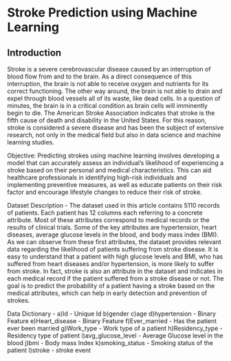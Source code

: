 # Stroke Prediction using Machine Learning

## Introduction

Stroke is a severe cerebrovascular disease caused by an interruption of blood flow from and to
the brain. As a direct consequence of this interruption, the brain is not able to receive oxygen
and nutrients for its correct functioning. The other way around, the brain is not able to drain and
expel through blood vessels all of its waste, like dead cells. In a question of minutes, the brain is
in a critical condition as brain cells will imminently begin to die.
The American Stroke Association indicates that stroke is the fifth cause of death and disability in
the United States. For this reason, stroke is considered a severe disease and has been the
subject of extensive research, not only in the medical field but also in data science and machine
learning studies.

Objective: Predicting strokes using machine learning involves developing a model that can accurately assess
an individual’s likelihood of experiencing a stroke based on their personal and medical characteristics. This
can aid healthcare professionals in identifying high-risk individuals and implementing preventive measures,
as well as educate patients on their risk factor and encourage lifestyle changes to reduce their risk of stroke.


Dataset Description -
The dataset used in this article contains 5110 records of patients. Each patient has 12 columns
each referring to a concrete attribute. Most of these attributes correspond to medical records or
the results of clinical trials. Some of the key attributes are hypertension, heart diseases, average
glucose levels in the blood, and body mass index (BMI). As we can observe from these first
attributes, the dataset provides relevant data regarding the likelihood of patients suffering from
stroke disease. It is easy to understand that a patient with high glucose levels and BMI, who has
suffered from heart diseases and/or hypertension, is more likely to suffer from stroke. In fact,
stroke is also an attribute in the dataset and indicates in each medical record if the patient
suffered from a stroke disease or not.
The goal is to predict the probability of a patient having a stroke based on the medical attributes, 
which can help in early detection and prevention of strokes.

Data Dictionary -
a)Id - Unique Id
b)gender
c)age
d)hypertension - Binary Feature
e)Heart_disease - Binary Feature
f)Ever_married - Has the patient ever been married
g)Work_type - Work type of a patient
h)Residency_type - Residency type of patient
i)avg_glucose_level - Average Glucose level in the blood
j)bmi - Body mass Index
k)smoking_status - Smoking status of the patient
l)stroke - stroke event
